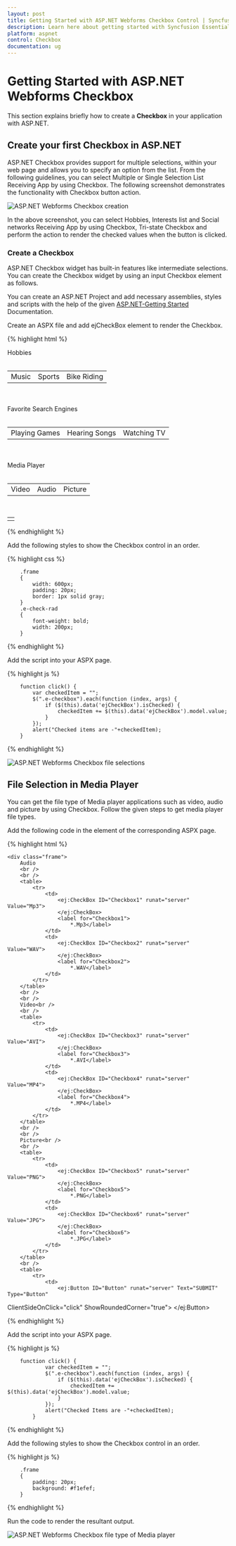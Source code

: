 ```yaml
---
layout: post
title: Getting Started with ASP.NET Webforms Checkbox Control | Syncfusion
description: Learn here about getting started with Syncfusion Essential ASP.NET Webforms Checkbox Control, its elements, and more.
platform: aspnet
control: Checkbox
documentation: ug
---
```


# Getting Started with ASP.NET Webforms Checkbox

This section explains briefly how to create a **Checkbox** in your application with ASP.NET.

## Create your first Checkbox in ASP.NET

ASP.NET Checkbox provides support for multiple selections, within your web page and allows you to specify an option from the list. From the following guidelines, you can select Multiple or Single Selection List Receiving App by using Checkbox. The following screenshot demonstrates the functionality with Checkbox button action.

![ASP.NET Webforms Checkbox creation](Getting-Started_images/Getting-Started_img1.png)



In the above screenshot, you can select Hobbies, Interests list and Social networks Receiving App by using Checkbox, Tri-state Checkbox and perform the action to render the checked values when the button is clicked.

### Create a Checkbox 

ASP.NET Checkbox widget has built-in features like intermediate selections. You can create the Checkbox widget by using an input Checkbox element as follows.

You can create an ASP.NET Project and add necessary assemblies, styles and scripts with the help of the given [ASP.NET-Getting Started](https://help.syncfusion.com/aspnet/getting-started) Documentation.

Create an ASPX file and add ejCheckBox element to render the Checkbox.

{% highlight html %}

<div class="frame">
        Hobbies
        <br />
        <br />
        <table>
            <tr>
                <td class="check-rad">
                    <ej:CheckBox ID="Checkbox1" runat="server" Value="Music">
                    </ej:CheckBox>
                    <label for="Checkbox1">Music</label>
                </td>
                <td class="check-rad">
                    <ej:CheckBox ID="Checkbox3" runat="server" Value="Sports">
                    </ej:CheckBox>
                    <label for="Checkbox3">Sports</label>
                </td>
                <td class="check-rad">
                    <ej:CheckBox ID="Checkbox4" runat="server" Value="Bike riding">
                    </ej:CheckBox>
                    <label for="Checkbox4" class="clslab">Bike Riding</label>
                </td>
            </tr>
        </table>
        <br />
        <br />
        Favorite Search Engines<br />
        <br />
        <table>
            <tr>
                <td class="check-rad">
                    <ej:CheckBox ID="Checkbox9" runat="server" Value="Playing Games">
                    </ej:CheckBox>
                    <label for="Checkbox9">Playing Games</label>
                </td>
                <td class="check-rad">
                    <ej:CheckBox ID="Checkbox5" runat="server" Value="Hearing Songs">
                    </ej:CheckBox>
                    <label for="Checkbox5">Hearing Songs</label>
                </td>
                <td class="check-rad">
                    <ej:CheckBox ID="Checkbox6" runat="server" Value="Watching tv">
                    </ej:CheckBox>
                    <label for="Checkbox6">Watching TV</label>
                </td>
            </tr>
        </table>
        <br />
        <br />
        Media Player<br />
        <br />
        <table>
            <tr>
                <td class="check-rad">
                    <ej:CheckBox ID="Checkbox2" runat="server" Value="Video" EnableTriState="true">
                    </ej:CheckBox>
                    <label for="Checkbox2">
                        Video</label>
                </td>
                <td class="check-rad">
                    <ej:CheckBox ID="Checkbox7" runat="server" Value="Audio" EnableTriState="true">
                    </ej:CheckBox>
                    <label for="Checkbox7">
                        Audio</label>
                </td>
                <td class="check-rad">
                    <ej:CheckBox ID="Checkbox8" runat="server" Value="Picture" EnableTriState="true">
                    </ej:CheckBox>
                    <label for="Checkbox8">
                        Picture</label>
                </td>
            </tr>
        </table>
        <br />
        <table>
            <tr>
                <td class="btnsht">
                    <ej:Button ID="Button" runat="server" Text="SUBMIT" Type="Button"
ClientSideOnClick="click" ShowRoundedCorner="true">
                    </ej:Button>
            </tr>
        </table>
    </div>

{% endhighlight %}

Add the following styles to show the Checkbox control in an order.

{% highlight css %}

        .frame
        {
            width: 600px;
            padding: 20px;
            border: 1px solid gray;
        }
        .e-check-rad
        {
            font-weight: bold;
            width: 200px;
        }    

{% endhighlight %}

Add the script into your ASPX page.

{% highlight js %}

        function click() {
            var checkedItem = "";
            $(".e-checkbox").each(function (index, args) {
                if ($(this).data('ejCheckBox').isChecked) {
                    checkedItem += $(this).data('ejCheckBox').model.value;
                }
            });
            alert("Checked items are -"+checkedItem);
        }

{% endhighlight %}


![ASP.NET Webforms Checkbox file selections](Getting-Started_images/Getting-Started_img2.png)


## File Selection in Media Player

You can get the file type of Media player applications such as video, audio and picture by using Checkbox. Follow the given steps to get media player file types.

Add the following code in the <body> element of the corresponding ASPX page.

{% highlight html %}

    <div class="frame">
        Audio
        <br />
        <br />
        <table>
            <tr>
                <td>
                    <ej:CheckBox ID="Checkbox1" runat="server" Value="Mp3">
                    </ej:CheckBox>
                    <label for="Checkbox1">
                        *.Mp3</label>
                </td>
                <td>
                    <ej:CheckBox ID="Checkbox2" runat="server" Value="WAV">
                    </ej:CheckBox>
                    <label for="Checkbox2">
                        *.WAV</label>
                </td>
            </tr>
        </table>
        <br />
        <br />
        Video<br />
        <br />
        <table>
            <tr>
                <td>
                    <ej:CheckBox ID="Checkbox3" runat="server" Value="AVI">
                    </ej:CheckBox>
                    <label for="Checkbox3">
                        *.AVI</label>
                </td>
                <td>
                    <ej:CheckBox ID="Checkbox4" runat="server" Value="MP4">
                    </ej:CheckBox>
                    <label for="Checkbox4">
                        *.MP4</label>
                </td>
            </tr>
        </table>
        <br />
        <br />
        Picture<br />
        <br />
        <table>
            <tr>
                <td>
                    <ej:CheckBox ID="Checkbox5" runat="server" Value="PNG">
                    </ej:CheckBox>
                    <label for="Checkbox5">
                        *.PNG</label>
                </td>
                <td>
                    <ej:CheckBox ID="Checkbox6" runat="server" Value="JPG">
                    </ej:CheckBox>
                    <label for="Checkbox6">
                        *.JPG</label>
                </td>
            </tr>
        </table>
        <br />
        <table>
            <tr>
                <td>
                    <ej:Button ID="Button" runat="server" Text="SUBMIT" Type="Button"
ClientSideOnClick="click" ShowRoundedCorner="true">
                    </ej:Button>
                </td>
            </tr>
        </table>
    </div>


{% endhighlight %}



Add the script into your ASPX page.

{% highlight js %}

        function click() {
                var checkedItem = "";
                $(".e-checkbox").each(function (index, args) {
                    if ($(this).data('ejCheckBox').isChecked) {
                        checkedItem += $(this).data('ejCheckBox').model.value;
                    }
                });
                alert("Checked Items are -"+checkedItem);
            }   


{% endhighlight %}



Add the following styles to show the Checkbox control in an order.

{% highlight js %}

        .frame
        {
            padding: 20px;
            background: #f1efef;
        }


{% endhighlight %}



Run the code to render the resultant output.

![ASP.NET Webforms Checkbox file type of Media player](Getting-Started_images/Getting-Started_img3.png)




